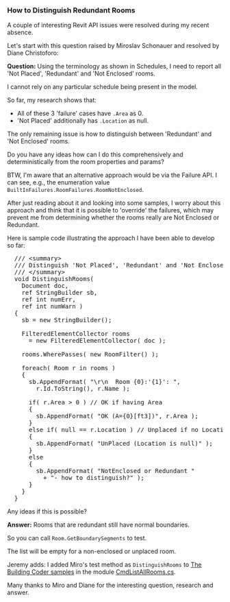 <head>
<meta http-equiv="Content-Type" content="text/html; charset=utf-8">
<link rel="stylesheet" type="text/css" href="bc.css">
<script src="run_prettify.js" type="text/javascript"></script>
<!---
<script src="https://google-code-prettify.googlecode.com/svn/loader/run_prettify.js" type="text/javascript"></script>
-->
</head>

<!---

- Diane Christoforo RE: How to distinguish between "Redundant" and "NotEnclosed" Rooms?

<center>
<img src="" alt="" width="321">
</center>

How to Distinguish Redundant Rooms

How to Distinguish Redundant Rooms #revitAPI #3dwebcoder @AutodeskRevit #adsk #aec #bim

...

-->

### How to Distinguish Redundant Rooms

A couple of interesting Revit API issues were resolved during my recent absence.

Let's start with this question raised by Miroslav Schonauer and resolved by Diane Christoforo:

**Question:** Using the terminology as shown in Schedules, I need to report all 'Not Placed', 'Redundant' and 'Not Enclosed' rooms.

I cannot rely on any particular schedule being present in the model.

So far, my research shows that:

- All of these 3 'failure' cases have `.Area` as 0.
- 'Not Placed' additionally has `.Location` as null.

The only remaining issue is how to distinguish between 'Redundant' and 'Not Enclosed' rooms.

Do you have any ideas how can I do this comprehensively and deterministically from the room properties and params?

BTW, I'm aware that an alternative approach would be via the Failure API. I can see, e.g., the enumeration value  `BuiltInFailures.RoomFailures.RoomNotEnclosed`.

After just reading about it and looking into some samples, I worry about this approach and think that it is possible to 'override' the failures, which may prevent me from determining whether the rooms really are Not Enclosed or Redundant.

Here is sample code illustrating the approach I have been able to develop so far:

<pre class="code">
&nbsp; <span class="gray">///</span><span class="green"> </span><span class="gray">&lt;summary&gt;</span>
&nbsp; <span class="gray">///</span><span class="green"> Distinguish 'Not Placed', 'Redundant' and 'Not Enclosed' rooms.</span>
&nbsp; <span class="gray">///</span><span class="green"> </span><span class="gray">&lt;/summary&gt;</span>
&nbsp; <span class="blue">void</span> DistinguishRooms(
&nbsp; &nbsp; <span class="teal">Document</span> doc,
&nbsp; &nbsp; <span class="blue">ref</span> <span class="teal">StringBuilder</span> sb,
&nbsp; &nbsp; <span class="blue">ref</span> <span class="blue">int</span> numErr,
&nbsp; &nbsp; <span class="blue">ref</span> <span class="blue">int</span> numWarn )
&nbsp; {
&nbsp; &nbsp; sb = <span class="blue">new</span> <span class="teal">StringBuilder</span>();
&nbsp;
&nbsp; &nbsp; <span class="teal">FilteredElementCollector</span> rooms
&nbsp; &nbsp; &nbsp; = <span class="blue">new</span> <span class="teal">FilteredElementCollector</span>( doc );
&nbsp;
&nbsp; &nbsp; rooms.WherePasses( <span class="blue">new</span> <span class="teal">RoomFilter</span>() );
&nbsp;
&nbsp; &nbsp; <span class="blue">foreach</span>( <span class="teal">Room</span> r <span class="blue">in</span> rooms )
&nbsp; &nbsp; {
&nbsp; &nbsp; &nbsp; sb.AppendFormat( <span class="maroon">&quot;\r\n&nbsp; Room {0}:'{1}': &quot;</span>,
&nbsp; &nbsp; &nbsp; &nbsp; r.Id.ToString(), r.Name );
&nbsp;
&nbsp; &nbsp; &nbsp; <span class="blue">if</span>( r.Area &gt; 0 ) <span class="green">// OK if having Area</span>
&nbsp; &nbsp; &nbsp; {
&nbsp; &nbsp; &nbsp; &nbsp; sb.AppendFormat( <span class="maroon">&quot;OK (A={0}[ft3])&quot;</span>, r.Area );
&nbsp; &nbsp; &nbsp; }
&nbsp; &nbsp; &nbsp; <span class="blue">else</span> <span class="blue">if</span>( <span class="blue">null</span> == r.Location ) <span class="green">// Unplaced if no Location</span>
&nbsp; &nbsp; &nbsp; {
&nbsp; &nbsp; &nbsp; &nbsp; sb.AppendFormat( <span class="maroon">&quot;UnPlaced (Location is null)&quot;</span> );
&nbsp; &nbsp; &nbsp; }
&nbsp; &nbsp; &nbsp; <span class="blue">else</span>
&nbsp; &nbsp; &nbsp; {
&nbsp; &nbsp; &nbsp; &nbsp; sb.AppendFormat( <span class="maroon">&quot;NotEnclosed or Redundant &quot;</span>
&nbsp; &nbsp; &nbsp; &nbsp; &nbsp; + <span class="maroon">&quot;- how to distinguish?&quot;</span> );
&nbsp; &nbsp; &nbsp; }
&nbsp; &nbsp; }
&nbsp; }
</pre>

Any ideas if this is possible?

**Answer:** Rooms that are redundant still have normal boundaries.

So you can call `Room.GetBoundarySegments` to test.

The list will be empty for a non-enclosed or unplaced room.

Jeremy adds: I added Miro's test method as `DistinguishRooms`
to [The Building Coder samples](https://github.com/jeremytammik/the_building_coder_samples) in
the module [CmdListAllRooms.cs](https://github.com/jeremytammik/the_building_coder_samples/blob/master/BuildingCoder/BuildingCoder/CmdListAllRooms.cs#L30-L65).

Many thanks to Miro and Diane for the interesting question, research and answer.
